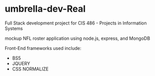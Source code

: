 # umbrella-dev-Real
Full Stack development project for CIS 486 - Projects in Information Systems

mockup NFL roster application using node.js, express, and MongoDB

Front-End frameworks used include:
- BS5
- JQUERY
- CSS NORMALIZE
